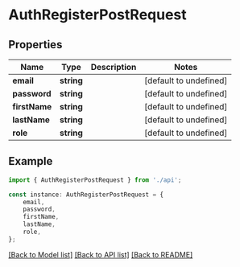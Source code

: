 # AuthRegisterPostRequest


## Properties

Name | Type | Description | Notes
------------ | ------------- | ------------- | -------------
**email** | **string** |  | [default to undefined]
**password** | **string** |  | [default to undefined]
**firstName** | **string** |  | [default to undefined]
**lastName** | **string** |  | [default to undefined]
**role** | **string** |  | [default to undefined]

## Example

```typescript
import { AuthRegisterPostRequest } from './api';

const instance: AuthRegisterPostRequest = {
    email,
    password,
    firstName,
    lastName,
    role,
};
```

[[Back to Model list]](../README.md#documentation-for-models) [[Back to API list]](../README.md#documentation-for-api-endpoints) [[Back to README]](../README.md)
